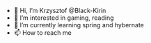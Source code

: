 - 👋 Hi, I’m Krzysztof @Black-Kirin
- 👀 I’m interested in gaming, reading
- 🌱 I’m currently learning spring and hybernate
- 📫 How to reach me 

<!---
Black-Kirin/Black-Kirin is a ✨ special ✨ repository because its `README.md` (this file) appears on your GitHub profile.
You can click the Preview link to take a look at your changes.
--->
